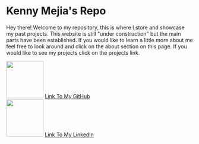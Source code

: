 # Kenny Mejia's Repo

Hey there! Welcome to my repository, this is where I store and showcase my past projects.
This website is still "under construction" but the main parts have been established.
If you would like to learn a little more about me feel free to look around and click on the
about section on this page. If you would like to see my projects click on the projects link.

<img src="https://miro.medium.com/max/700/0*9f5uMrKMjLbzEf7q.png" width="100"> [Link To My GitHub](https://github.com/kennymejia)  
<img src="https://logos-world.net/wp-content/uploads/2020/04/Linkedin-Logo-2019%E2%80%93present.jpg" width="100">
[Link To My LinkedIn](https://www.linkedin.com/in/mejia-kenny)
